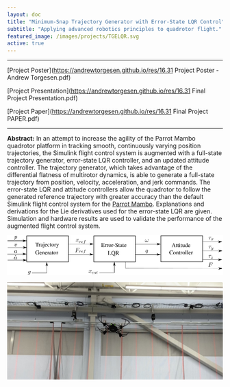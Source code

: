 ```yaml
---
layout: doc
title: "Minimum-Snap Trajectory Generator with Error-State LQR Control"
subtitle: "Applying advanced robotics principles to quadrotor flight."
featured_image: /images/projects/TGELQR.svg
active: true
---
```


* * *

[Project Poster](https://andrewtorgesen.github.io/res/16.31 Project Poster - Andrew Torgesen.pdf)

[Project Presentation](https://andrewtorgesen.github.io/res/16.31 Final Project Presentation.pdf)

[Project Paper](https://andrewtorgesen.github.io/res/16.31 Final Project PAPER.pdf)

* * *

**Abstract:** In an attempt to increase the agility of the Parrot Mambo quadrotor platform in tracking smooth, continuously varying position trajectories, the Simulink flight control system is augmented with a full-state trajectory generator, error-state LQR controller, and an updated attitude controller. The trajectory generator, which takes advantage of the differential flatness of multirotor dynamics, is able to generate a full-state trajectory from position, velocity, acceleration, and jerk commands. The error-state LQR and attitude controllers allow the quadrotor to follow the generated reference trajectory with greater accuracy than the default Simulink flight control system for the [Parrot Mambo](https://www.parrot.com/us/drones/parrot-mambo-fpv). Explanations and derivations for the Lie derivatives used for the error-state LQR are given. Simulation and hardware results are used to validate the performance of the augmented flight control system.

![](/images/projects/control_architecture.svg)

![](/images/projects/tgelqr_hw.jpg)
